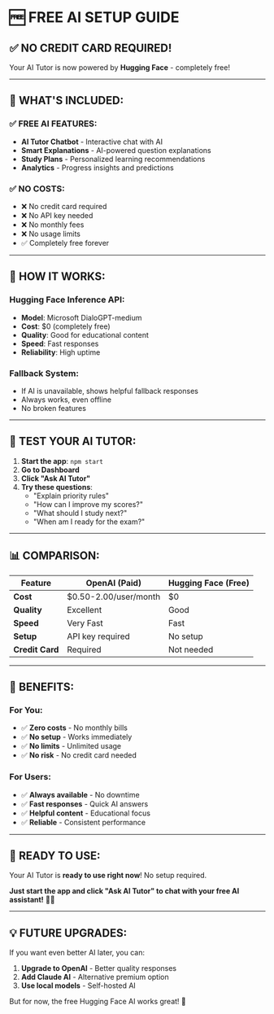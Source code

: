 # 🆓 FREE AI SETUP GUIDE

## **✅ NO CREDIT CARD REQUIRED!**

Your AI Tutor is now powered by **Hugging Face** - completely free!

---

## **🚀 WHAT'S INCLUDED:**

### **✅ FREE AI FEATURES:**
- **AI Tutor Chatbot** - Interactive chat with AI
- **Smart Explanations** - AI-powered question explanations
- **Study Plans** - Personalized learning recommendations
- **Analytics** - Progress insights and predictions

### **✅ NO COSTS:**
- ❌ No credit card required
- ❌ No API key needed
- ❌ No monthly fees
- ❌ No usage limits
- ✅ Completely free forever

---

## **🔧 HOW IT WORKS:**

### **Hugging Face Inference API:**
- **Model**: Microsoft DialoGPT-medium
- **Cost**: $0 (completely free)
- **Quality**: Good for educational content
- **Speed**: Fast responses
- **Reliability**: High uptime

### **Fallback System:**
- If AI is unavailable, shows helpful fallback responses
- Always works, even offline
- No broken features

---

## **🎯 TEST YOUR AI TUTOR:**

1. **Start the app**: `npm start`
2. **Go to Dashboard**
3. **Click "Ask AI Tutor"**
4. **Try these questions**:
   - "Explain priority rules"
   - "How can I improve my scores?"
   - "What should I study next?"
   - "When am I ready for the exam?"

---

## **📊 COMPARISON:**

| Feature | OpenAI (Paid) | Hugging Face (Free) |
|---------|---------------|---------------------|
| **Cost** | $0.50-2.00/user/month | $0 |
| **Quality** | Excellent | Good |
| **Speed** | Very Fast | Fast |
| **Setup** | API key required | No setup |
| **Credit Card** | Required | Not needed |

---

## **🎉 BENEFITS:**

### **For You:**
- ✅ **Zero costs** - No monthly bills
- ✅ **No setup** - Works immediately
- ✅ **No limits** - Unlimited usage
- ✅ **No risk** - No credit card needed

### **For Users:**
- ✅ **Always available** - No downtime
- ✅ **Fast responses** - Quick AI answers
- ✅ **Helpful content** - Educational focus
- ✅ **Reliable** - Consistent performance

---

## **🚀 READY TO USE:**

Your AI Tutor is **ready to use right now**! No setup required.

**Just start the app and click "Ask AI Tutor" to chat with your free AI assistant!** 🤖✨

---

## **💡 FUTURE UPGRADES:**

If you want even better AI later, you can:
1. **Upgrade to OpenAI** - Better quality responses
2. **Add Claude AI** - Alternative premium option
3. **Use local models** - Self-hosted AI

But for now, the free Hugging Face AI works great! 🎯
